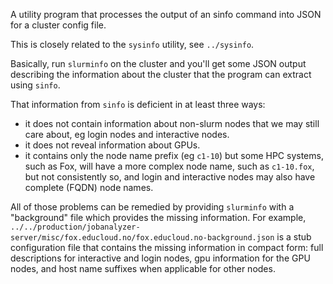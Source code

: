 A utility program that processes the output of an sinfo command into JSON for a cluster config file.

This is closely related to the `sysinfo` utility, see `../sysinfo`.

Basically, run `slurminfo` on the cluster and you'll get some JSON output describing the information
about the cluster that the program can extract using `sinfo`.

That information from `sinfo` is deficient in at least three ways:

- it does not contain information about non-slurm nodes that we may still care about, eg login nodes and
  interactive nodes.
- it does not reveal information about GPUs.
- it contains only the node name prefix (eg `c1-10`) but some HPC systems, such as Fox, will
  have a more complex node name, such as `c1-10.fox`, but not consistently so, and login and interactive
  nodes may also have complete (FQDN) node names.

All of those problems can be remedied by providing `slurminfo` with a "background" file which
provides the missing information.  For example,
`../../production/jobanalyzer-server/misc/fox.educloud.no/fox.educloud.no-background.json` is a stub
configuration file that contains the missing information in compact form: full descriptions for
interactive and login nodes, gpu information for the GPU nodes, and host name suffixes when
applicable for other nodes.

